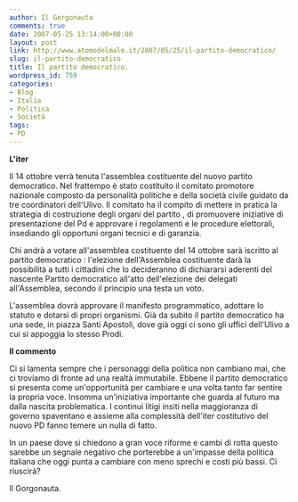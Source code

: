 ```yaml
---
author: Il Gorgonauta
comments: true
date: 2007-05-25 13:14:00+00:00
layout: post
link: http://www.atomodelmale.it/2007/05/25/il-partito-democratico/
slug: il-partito-democratico
title: Il partito democratico.
wordpress_id: 759
categories:
- Blog
- Italia
- Politica
- Società
tags:
- PD
---
```


**L'iter**



Il 14 ottobre verrà tenuta l'assemblea costituente del nuovo partito democratico. Nel frattempo è stato costituito il comitato promotore nazionale composto da personalità politiche e della società civile guidato da tre coordinatori dell'Ulivo. Il comitato ha il compito di mettere in pratica la strategia di costruzione degli organi del partito , di promuovere iniziative di presentazione del Pd e approvare i regolamenti e le procedure elettorali, insediando gli opportuni organi tecnici e di garanzia.

Chi andrà a votare all'assemblea costituente del 14 ottobre sarà iscritto al partito democratico : l'elezione dell'Assemblea costituente darà la possibilità a tutti i cittadini che lo decideranno di dichiararsi aderenti del nascente Partito democratico all'atto dell'elezione dei delegati all'Assemblea, secondo il principio una testa un voto.

L'assemblea dovrà approvare il manifesto programmatico, adottare lo statuto e dotarsi di propri organismi. Già da subito il partito democratico ha una sede, in piazza Santi Apostoli, dove già oggi ci sono gli uffici dell'Ulivo a cui si appoggia lo stesso Prodi.

<!-- more -->


**Il commento**

Ci si lamenta sempre che i personaggi della politica non cambiano mai, che ci troviamo di fronte ad una realtà immutabile. Ebbene il partito democratico si presenta come un'opportunità per cambiare e una volta tanto far sentire la propria voce. Insomma un'iniziativa importante che guarda al futuro ma dalla nascita problematica. I continui litigi insiti nella maggioranza di governo spaventano e assieme alla complessità dell'iter costitutivo del nuovo PD fanno temere un nulla di fatto.

In un paese dove si chiedono a gran voce riforme e cambi di rotta questo sarebbe un segnale negativo che porterebbe a un'impasse della politica italiana che oggi punta a cambiare con meno sprechi e costi più bassi. Ci riuscirà?

Il Gorgonauta.
